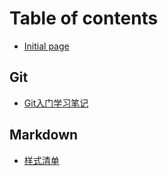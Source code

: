 # Table of contents

* [Initial page](README.md)

## Git

* [Git入门学习笔记](git/git-ru-men-xue-xi-bi-ji.md)

## Markdown

* [样式清单](markdown/yang-shi-qing-dan.md)

